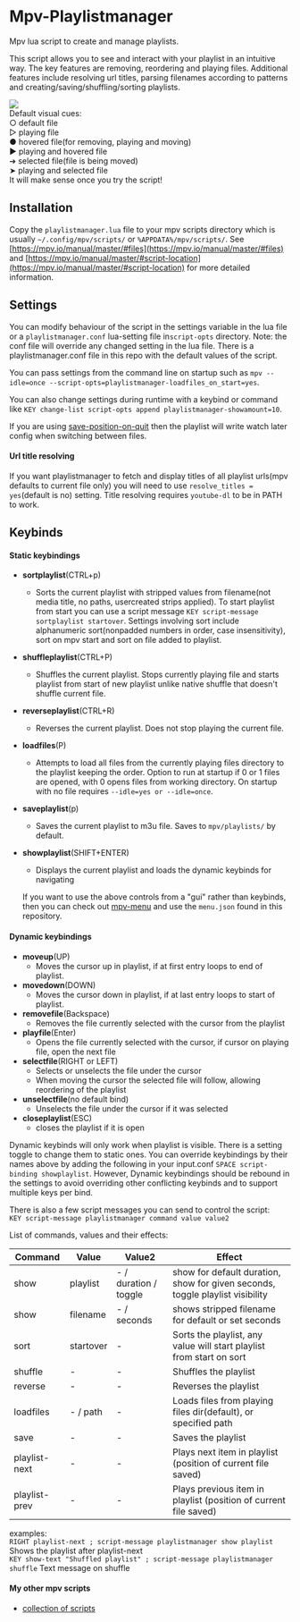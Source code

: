 # Mpv-Playlistmanager
Mpv lua script to create and manage playlists.

This script allows you to see and interact with your playlist in an intuitive way. The key features are removing, reordering and playing files. Additional features include resolving url titles, parsing filenames according to patterns and creating/saving/shuffling/sorting playlists.

![](playlistmanager.png)  
Default visual cues:  
○ default file  
▷ playing file  
● hovered file(for removing, playing and moving)  
▶ playing and hovered file  
➔ selected file(file is being moved)  
➤ playing and selected file  
It will make sense once you try the script!

## Installation
Copy the `playlistmanager.lua` file to your mpv scripts directory which is usually `~/.config/mpv/scripts/` or `%APPDATA%/mpv/scripts/`. See [https://mpv.io/manual/master/#files](https://mpv.io/manual/master/#files) and [https://mpv.io/manual/master/#script-location](https://mpv.io/manual/master/#script-location) for more detailed information.

## Settings
You can modify behaviour of the script in the settings variable in the lua file or a `playlistmanager.conf` lua-setting file in`script-opts` directory. 
Note: the conf file will override any changed setting in the lua file. There is a playlistmanager.conf file in this repo with the default values of the script. 

You can pass settings from the command line on startup such as `mpv --idle=once --script-opts=playlistmanager-loadfiles_on_start=yes`. 

You can also change settings during runtime with a keybind or command like `KEY change-list script-opts append playlistmanager-showamount=10`. 

If you are using [save-position-on-quit](https://mpv.io/manual/master/#options-save-position-on-quit) then the playlist will write watch later config when switching between files.

#### Url title resolving
If you want playlistmanager to fetch and display titles of all playlist urls(mpv defaults to current file only) you will need to use `resolve_titles = yes`(default is no) setting. Title resolving requires `youtube-dl` to be in PATH to work.

## Keybinds
#### Static keybindings
- __sortplaylist__(CTRL+p)  
  - Sorts the current playlist with stripped values from filename(not media title, no paths, usercreated strips applied). To start playlist from start you can use a script message `KEY script-message sortplaylist startover`. Settings involving sort include alphanumeric sort(nonpadded numbers in order, case insensitivity), sort on mpv start and sort on file added to playlist.  
- __shuffleplaylist__(CTRL+P)  
  - Shuffles the current playlist. Stops currently playing file and starts playlist from start of new playlist unlike native shuffle that doesn't shuffle current file.  
- __reverseplaylist__(CTRL+R)  
  - Reverses the current playlist. Does not stop playing the current file.  
- __loadfiles__(P)
  - Attempts to load all files from the currently playing files directory to the playlist keeping the order. Option to run at startup if 0 or 1 files are opened, with 0 opens files from working directory. On startup with no file requires `--idle=yes or --idle=once`.  
- __saveplaylist__(p)
  - Saves the current playlist to m3u file. Saves to `mpv/playlists/` by default.
- __showplaylist__(SHIFT+ENTER)
  - Displays the current playlist and loads the dynamic keybinds for navigating  
  
  If you want to use the above controls from a "gui" rather than keybinds, then you can check out [mpv-menu](https://github.com/jonniek/mpv-menu) and use the `menu.json` found in this repository.

#### Dynamic keybindings
- __moveup__(UP)
  - Moves the cursor up in playlist, if at first entry loops to end of playlist.
- __movedown__(DOWN)
  - Moves the cursor down in playlist, if at last entry loops to start of playlist.
- __removefile__(Backspace)
  - Removes the file currently selected with the cursor from the playlist
- __playfile__(Enter)
  - Opens the file currently selected with the cursor, if cursor on playing file, open the next file
- __selectfile__(RIGHT or LEFT)
  - Selects or unselects the file under the cursor
  - When moving the cursor the selected file will follow, allowing reordering of the playlist
- __unselectfile__(no default bind)
  - Unselects the file under the cursor if it was selected
- __closeplaylist__(ESC)
  - closes the playlist if it is open

Dynamic keybinds will only work when playlist is visible. There is a setting toggle to change them to static ones. You can override keybindings by their names above by adding the following in your input.conf `SPACE script-binding showplaylist`. However, Dynamic keybindings should be rebound in 
the settings to avoid overriding other conflicting keybinds and to support multiple keys per bind.
  
There is also a few script messages you can send to control the script:  
`KEY script-message playlistmanager command value value2`  
  
List of commands, values and their effects:  
  
Command | Value | Value2 | Effect
--- | --- | --- | ---
show | playlist | - / duration / toggle | show for default duration, show for given seconds, toggle playlist visibility
show | filename | - / seconds | shows stripped filename for default or set seconds
sort | startover | - | Sorts the playlist, any value will start playlist from start on sort
shuffle | - | - | Shuffles the playlist
reverse | - | - | Reverses the playlist
loadfiles | - / path | - | Loads files from playing files dir(default), or specified path
save | - | - | Saves the playlist
playlist-next | - | - | Plays next item in playlist (position of current file saved)
playlist-prev | - | - | Plays previous item in playlist (position of current file saved)
    
    
examples:  
`RIGHT playlist-next ; script-message playlistmanager show playlist` Shows the playlist after playlist-next  
`KEY show-text "Shuffled playlist" ; script-message playlistmanager shuffle` Text message on shuffle  
  

#### My other mpv scripts
- [collection of scripts](https://github.com/jonniek/mpv-scripts)

